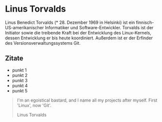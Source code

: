 # Linus Torvalds

Linus Benedict Torvalds (* 28. Dezember 1969 in Helsinki) ist ein finnisch-US-amerikanischer Informatiker und Software-Entwickler. Torvalds ist der Initiator sowie die treibende Kraft bei der Entwicklung des Linux-Kernels, dessen Entwicklung er bis heute koordiniert. Außerdem ist er der Erfinder des Versionsverwaltungssystems Git. 

## Zitate

* punkt 1
* punkt 2
* punkt 3
* punkt 4
* punkt 5

>I'm an egoistical bastard, and I name all my projects after myself. First 'Linux', now 'Git'.
>
>Linus Torvalds
